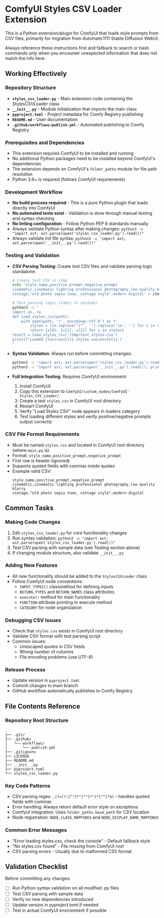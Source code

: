 # ComfyUI Styles CSV Loader Extension

This is a Python extension/plugin for ComfyUI that loads style prompts from CSV files, primarily for migration from Automatic1111 Stable Diffusion WebUI.

Always reference these instructions first and fallback to search or bash commands only when you encounter unexpected information that does not match the info here.

## Working Effectively

### Repository Structure
- **`styles_csv_loader.py`** - Main extension code containing the StylesCSVLoader class
- **`__init__.py`** - Module initialization that imports the main class
- **`pyproject.toml`** - Project metadata for Comfy Registry publishing
- **`README.md`** - User documentation
- **`.github/workflows/publish.yml`** - Automated publishing to Comfy Registry

### Prerequisites and Dependencies
- This extension requires ComfyUI to be installed and running
- No additional Python packages need to be installed beyond ComfyUI's dependencies
- The extension depends on ComfyUI's `folder_paths` module for file path resolution
- Python 3.6+ is required (follows ComfyUI requirements)

### Development Workflow
- **No build process required** - This is a pure Python plugin that loads directly into ComfyUI
- **No automated tests exist** - Validation is done through manual testing and syntax checking
- **No linting configuration** - Follow Python PEP 8 standards manually
- Always validate Python syntax after making changes: `python3 -c "import ast; ast.parse(open('styles_csv_loader.py').read())"`
- Always validate init file syntax: `python3 -c "import ast; ast.parse(open('__init__.py').read())"`

### Testing and Validation
- **CSV Parsing Testing**: Create test CSV files and validate parsing logic standalone:
  ```bash
  # Create test CSV in /tmp
  echo 'style_name,positive_prompt,negative_prompt
  cinematic,cinematic lighting professional photography,low quality blurry
  vintage,"old photo sepia tone, vintage style",modern digital' > /tmp/test_styles.csv
  
  # Test parsing logic (takes <5 seconds)
  python3 -c "
  import os, re
  def load_styles_csv(path):
      with open(path, 'r', encoding='utf-8') as f:
          styles = [[x.replace('\"', '').replace('\n', '') for x in re.split(',(?=(?:[^\"]*\"[^\"]*\")*[^\"]*$)', line)] for line in f.readlines()[1:]]
          return {x[0]: [x[1], x[2]] for x in styles}
  result = load_styles_csv('/tmp/test_styles.csv')
  print(f'Loaded {len(result)} styles successfully')
  "
  ```

- **Syntax Validation**: Always run before committing changes:
  ```bash
  python3 -c "import ast; ast.parse(open('styles_csv_loader.py').read()); print('styles_csv_loader.py syntax valid')"
  python3 -c "import ast; ast.parse(open('__init__.py').read()); print('__init__.py syntax valid')"
  ```

- **Full Integration Testing**: Requires ComfyUI environment:
  1. Install ComfyUI
  2. Copy this extension to `ComfyUI/custom_nodes/ComfyUI-Styles_CSV_Loader/`
  3. Create a test `styles.csv` in ComfyUI root directory
  4. Restart ComfyUI
  5. Verify "Load Styles CSV" node appears in loaders category
  6. Test loading different styles and verify positive/negative prompts output correctly

### CSV File Format Requirements
- Must be named `styles.csv` and located in ComfyUI root directory (where `main.py` is)
- Format: `style_name,positive_prompt,negative_prompt`
- First row is header (ignored)
- Supports quoted fields with commas inside quotes
- Example valid CSV:
  ```csv
  style_name,positive_prompt,negative_prompt
  cinematic,cinematic lighting professional photography,low quality blurry
  vintage,"old photo sepia tone, vintage style",modern digital
  ```

## Common Tasks

### Making Code Changes
1. Edit `styles_csv_loader.py` for core functionality changes
2. Run syntax validation: `python3 -c "import ast; ast.parse(open('styles_csv_loader.py').read())"`
3. Test CSV parsing with sample data (see Testing section above)
4. If changing module structure, also validate `__init__.py`

### Adding New Features
- All new functionality should be added to the `StylesCSVLoader` class
- Follow ComfyUI node conventions:
  - `INPUT_TYPES()` classmethod for defining inputs
  - `RETURN_TYPES` and `RETURN_NAMES` class attributes
  - `execute()` method for main functionality
  - `FUNCTION` attribute pointing to execute method
  - `CATEGORY` for node organization

### Debugging CSV Issues
- Check that `styles.csv` exists in ComfyUI root directory
- Validate CSV format with test parsing script
- Common issues:
  - Unescaped quotes in CSV fields
  - Wrong number of columns
  - File encoding problems (use UTF-8)

### Release Process
- Update version in `pyproject.toml`
- Commit changes to main branch
- GitHub workflow automatically publishes to Comfy Registry

## File Contents Reference

### Repository Root Structure
```
.
├── .git/
├── .github/
│   └── workflows/
│       └── publish.yml
├── .gitignore
├── LICENSE
├── README.md
├── __init__.py
├── pyproject.toml
└── styles_csv_loader.py
```

### Key Code Patterns
- CSV parsing regex: `,(?=(?:[^"]*"[^"]*")*[^"]*$)` - handles quoted fields with commas
- Error handling: Always return default error style on exceptions
- ComfyUI integration: Uses `folder_paths.base_path` for CSV location
- Node registration: `NODE_CLASS_MAPPINGS` and `NODE_DISPLAY_NAME_MAPPINGS`

### Common Error Messages
- "Error loading styles.csv, check the console" - Default fallback style
- "No styles.csv found" - File missing from ComfyUI root
- CSV parsing errors - Usually due to malformed CSV format

## Validation Checklist
Before committing any changes:
- [ ] Run Python syntax validation on all modified .py files
- [ ] Test CSV parsing with sample data
- [ ] Verify no new dependencies introduced
- [ ] Update version in pyproject.toml if needed
- [ ] Test in actual ComfyUI environment if possible